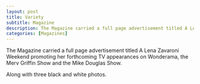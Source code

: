 ```yaml
---
layout: post
title: Variety
subtitle: Magazine
description: The Magazine carried a full page advertisement titled A Lena Zavaroni Weekend promoting her forthcoming TV appearances on Wonderama, the Merv Griffin Show and the Mike Douglas Show. Along with three black and white photos of Lena during her US tour.
categories: [Magazines]
---
```


The Magazine carried a full page advertisement titled A Lena Zavaroni Weekend promoting her forthcoming TV appearances on Wonderama, the Merv Griffin Show and the Mike Douglas Show.

Along with three black and white photos.
